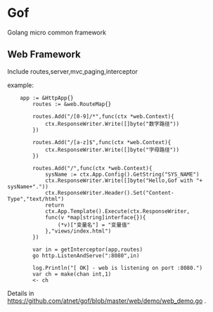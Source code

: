 # Gof   
Golang micro common framework

## Web Framework ##
Include routes,server,mvc,paging,interceptor

example:

        app := &HttpApp{}
        	routes := &web.RouteMap{}

        	routes.Add("/[0-9]/*",func(ctx *web.Context){
        		ctx.ResponseWriter.Write([]byte("数字路径"))
        	})

        	routes.Add("/[a-z]$",func(ctx *web.Context){
        		ctx.ResponseWriter.Write([]byte("字母路径"))
        	})

        	routes.Add("/",func(ctx *web.Context){
        		sysName := ctx.App.Config().GetString("SYS_NAME")
        		ctx.ResponseWriter.Write([]byte("Hello,Gof with "+ sysName+"."))
        		ctx.ResponseWriter.Header().Set("Content-Type","text/html")
        		return
        		ctx.App.Template().Execute(ctx.ResponseWriter,
        		func(v *map[string]interface{}){
        			(*v)["变量名"] = "变量值"
        		},"views/index.html")
        	})

        	var in = getInterceptor(app,routes)
        	go http.ListenAndServe(":8080",in)

        	log.Println("[ OK] - web is listening on port :8080.")
        	var ch = make(chan int,1)
        	<- ch

Details in https://github.com/atnet/gof/blob/master/web/demo/web_demo.go .


